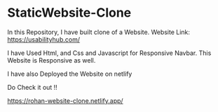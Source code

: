 # StaticWebsite-Clone
In this Repository, I have built clone of a Website.
Website Link: https://usabilityhub.com/

I have Used Html, and Css and Javascript for Responsive Navbar.
This Website is Responsive as well.

I have also Deployed the Website on netlify

Do Check it out !!

https://rohan-website-clone.netlify.app/
